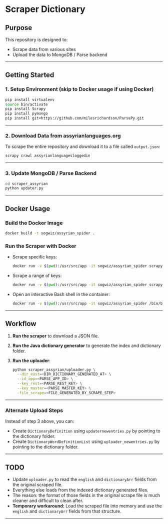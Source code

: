 # Scraper Dictionary

## Purpose

This repository is designed to:
- Scrape data from various sites
- Upload the data to MongoDB / Parse backend

---

## Getting Started

### 1. Setup Environment (skip to Docker usage if using Docker)

```bash
pip install virtualenv
source bin/activate
pip install Scrapy
pip install pymongo
pip install git+https://github.com/milesrichardson/ParsePy.git
```

---

### 2. Download Data from assyrianlanguages.org

To scrape the entire repository and download it to a file called `output.json`:

```bash
scrapy crawl assyrianlanguagesloggedin
```

---

### 3. Update MongoDB / Parse Backend

```bash
cd scraper_assyrian
python updater.py
```

---

## Docker Usage

### Build the Docker Image

```bash
docker build -t sogwiz/assyrian_spider .
```

### Run the Scraper with Docker

- Scrape specific keys:
  ```bash
  docker run -v $(pwd):/usr/src/app -it sogwiz/assyrian_spider scrapy crawl assyrianlanguagesloggedin -a searchkey=1232,12,501 -o out3.json
  ```
- Scrape a range of keys:
  ```bash
  docker run -v $(pwd):/usr/src/app -it sogwiz/assyrian_spider scrapy crawl assyrianlanguagesloggedin -a searchkeys=39000-39050 -o out3.json
  ```
- Open an interactive Bash shell in the container:
  ```bash
  docker run -v $(pwd):/usr/src/app -it sogwiz/assyrian_spider /bin/bash
  ```

---

## Workflow

1. **Run the scraper** to download a JSON file.
2. **Run the Java dictionary generator** to generate the index and dictionary folder.
3. **Run the uploader**:

   ```bash
   python scraper_assyrian/uploader.py \
     --dir_east=<DIR_DICTIONARY_GENERATED_AT> \
     --id_app=<PARSE_APP_ID> \
     --key_rest=<PARSE_REST_KEY> \
     --key_master=<PARSE_MASTER_KEY> \
     -file_scrape=<FILE_GENERATED_BY_SCRAPE_STEP>
   ```

---

### Alternate Upload Steps

Instead of step 3 above, you can:

- Create `DictionaryDefinition` using `updaternewentries.py` by pointing to the dictionary folder.
- Create `DictionaryWordDefinitionList` using `uploader_newentries.py` by pointing to the dictionary folder.

---

## TODO

- Update `uploader.py` to read the `english` and `dictionaryArr` fields from the original scraped file.
- Everything else loads from the indexed dictionary generated files.
- The reason: the format of those fields in the original scrape file is much cleaner and difficult to clean after.
- **Temporary workaround:** Load the scraped file into memory and use the `english` and `dictionaryArr` fields from that structure.

---